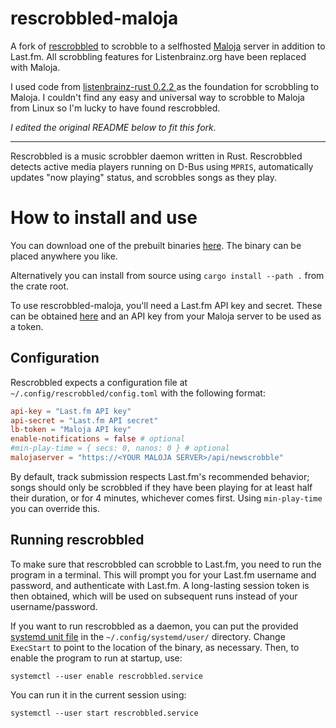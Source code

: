 # rescrobbled-maloja

A fork of [rescrobbled](https://github.com/InputUsername/rescrobbled) to scrobble to a selfhosted [Maloja](https://github.com/krateng/maloja) server in addition to Last.fm. All scrobbling features for Listenbrainz.org have been replaced with Maloja.

I used code from [listenbrainz-rust 0.2.2
](https://crates.io/crates/listenbrainz-rust) as the foundation for scrobbling to Maloja. I couldn't find any easy and universal way to scrobble to Maloja from Linux so I'm lucky to have found rescrobbled.

*I edited the original README below to fit this fork.*

---

Rescrobbled is a music scrobbler daemon written in Rust. Rescrobbled detects active media players running on D-Bus using `MPRIS`, automatically updates "now playing" status, and scrobbles songs as they play.

# How to install and use

You can download one of the prebuilt binaries [here](https://github.com/code-ink-space/rescrobbled-maloja/releases). The binary can be placed anywhere you like.

Alternatively you can install from source using `cargo install --path .` from the crate root.

To use rescrobbled-maloja, you'll need a Last.fm API key and secret. These can be obtained [here](https://www.last.fm/api/account/create) and an API key from your Maloja server to be used as a token.

## Configuration

Rescrobbled expects a configuration file at `~/.config/rescrobbled/config.toml` with the following format:
```toml
api-key = "Last.fm API key"
api-secret = "Last.fm API secret"
lb-token = "Maloja API key"
enable-notifications = false # optional
#min-play-time = { secs: 0, nanos: 0 } # optional
malojaserver = "https://<YOUR MALOJA SERVER>/api/newscrobble"
```
By default, track submission respects Last.fm's recommended behavior; songs should only be scrobbled if they have been playing for at least half their duration, or for 4 minutes, whichever comes first. Using `min-play-time` you can override this.

## Running rescrobbled

To make sure that rescrobbled can scrobble to Last.fm, you need to run the program in a terminal. This will prompt you for your Last.fm username and password, and authenticate with Last.fm. A long-lasting session token is then obtained, which will be used on subsequent runs instead of your username/password.

If you want to run rescrobbled as a daemon, you can put the provided [systemd unit file](https://github.com/code-ink-space/rescrobbled-maloja/blob/master/rescrobbled.service) in the `~/.config/systemd/user/` directory.
Change `ExecStart` to point to the location of the binary, as necessary. Then, to enable the program to run at startup, use:
```
systemctl --user enable rescrobbled.service
```
You can run it in the current session using:
```
systemctl --user start rescrobbled.service
```
